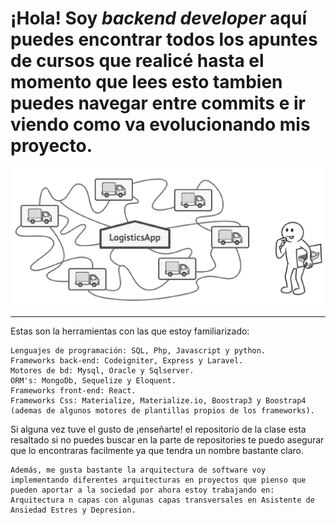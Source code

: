
  # ¡Hola! Soy ***backend developer*** aquí puedes encontrar todos los apuntes de cursos que realicé hasta el momento que lees esto tambien puedes navegar entre commits e ir viendo como va evolucionando mis proyecto.
 
<!--
**alejandrozeb/alejandrozeb** is a ✨ _special_ ✨ repository because its `README.md` (this file) appears on your GitHub profile.

Here are some ideas to get you started:
-->

  ![alt text](./img/factory.png)
  
  
  ---
  <!-- skills -->
  Estas son la herramientas con las que estoy familiarizado:
    
    Lenguajes de programación: SQL, Php, Javascript y python.
    Frameworks back-end: Codeigniter, Express y Laravel.
    Motores de bd: Mysql, Oracle y Sqlserver.
    ORM's: MongoDb, Sequelize y Eloquent.
    Frameworks front-end: React.
    Frameworks Css: Materialize, Materialize.io, Boostrap3 y Boostrap4 (ademas de algunos motores de plantillas propios de los frameworks).


  Si alguna vez tuve el gusto de ¡enseñarte! el repositorio de la clase esta resaltado si no puedes buscar en la parte de repositories te puedo asegurar que lo encontraras facilmente ya que tendra un nombre bastante claro.

    Además, me gusta bastante la arquitectura de software voy implementando diferentes arquitecturas en proyectos que pienso que pueden aportar a la sociedad por ahora estoy trabajando en:
    Arquitectura n capas con algunas capas transversales en Asistente de Ansiedad Estres y Depresion.
     

    